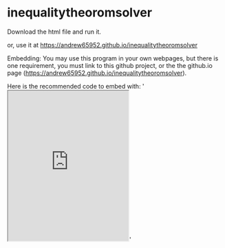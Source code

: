 # inequalitytheoromsolver

Download the html file and run it.


or, use it at https://andrew65952.github.io/inequalitytheoromsolver 

Embedding: You may use this program in your own webpages, but there is one requirement, you must link to this github project, or the the github.io page (https://andrew65952.github.io/inequalitytheoromsolver).

Here is the recommended code to embed with:
'<iframe width='280' height='350' src='https://andrew65952.github.io/inequalitytheoromsolver'></iframe>'
